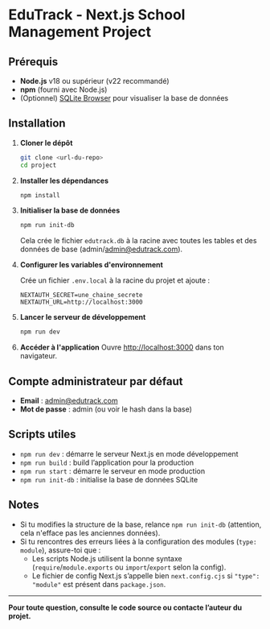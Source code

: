 # EduTrack - Next.js School Management Project

## Prérequis

- **Node.js** v18 ou supérieur (v22 recommandé)
- **npm** (fourni avec Node.js)
- (Optionnel) [SQLite Browser](https://sqlitebrowser.org/) pour visualiser la base de données

## Installation

1. **Cloner le dépôt**
   ```bash
   git clone <url-du-repo>
   cd project
   ```

2. **Installer les dépendances**
   ```bash
   npm install
   ```

3. **Initialiser la base de données**
   ```bash
   npm run init-db
   ```
   Cela crée le fichier `edutrack.db` à la racine avec toutes les tables et des données de base (admin/admin@edutrack.com).

4. **Configurer les variables d'environnement**

   Crée un fichier `.env.local` à la racine du projet et ajoute :
   ```
   NEXTAUTH_SECRET=une_chaine_secrete
   NEXTAUTH_URL=http://localhost:3000
   ```

5. **Lancer le serveur de développement**
   ```bash
   npm run dev
   ```

6. **Accéder à l'application**
   Ouvre [http://localhost:3000](http://localhost:3000) dans ton navigateur.

## Compte administrateur par défaut

- **Email** : admin@edutrack.com
- **Mot de passe** : admin (ou voir le hash dans la base)

## Scripts utiles

- `npm run dev` : démarre le serveur Next.js en mode développement
- `npm run build` : build l’application pour la production
- `npm run start` : démarre le serveur en mode production
- `npm run init-db` : initialise la base de données SQLite

## Notes

- Si tu modifies la structure de la base, relance `npm run init-db` (attention, cela n'efface pas les anciennes données).
- Si tu rencontres des erreurs liées à la configuration des modules (`type: module`), assure-toi que :
  - Les scripts Node.js utilisent la bonne syntaxe (`require`/`module.exports` ou `import`/`export` selon la config).
  - Le fichier de config Next.js s’appelle bien `next.config.cjs` si `"type": "module"` est présent dans `package.json`.

---

**Pour toute question, consulte le code source ou contacte l’auteur du projet.**